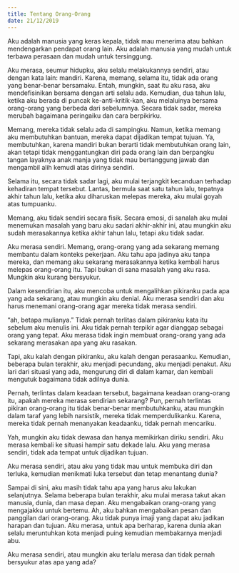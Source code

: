 ```yaml
---
title: Tentang Orang-Orang
date: 21/12/2019
---
```

Aku adalah manusia yang keras kepala, tidak mau menerima atau bahkan mendengarkan pendapat orang lain. Aku adalah manusia yang mudah untuk terbawa perasaan dan mudah untuk tersinggung.

Aku merasa, seumur hidupku, aku selalu melakukannya sendiri, atau dengan kata lain: mandiri. Karena, memang, selama itu, tidak ada orang yang benar-benar bersamaku. Entah, mungkin, saat itu aku rasa, aku mendefisinikan bersama dengan arti selalu ada.
Kemudian, dua tahun lalu, ketika aku berada di puncak ke-anti-kritik-kan, aku melaluinya bersama orang-orang yang berbeda dari sebelumnya. Secara tidak sadar, mereka merubah bagaimana peringaiku dan cara berpikirku.

Memang, mereka tidak selalu ada di sampingku. Namun, ketika memang aku membutuhkan bantuan, mereka dapat dijadikan tempat tujuan. Ya, membutuhkan, karena mandiri bukan berarti tidak membutuhkan orang lain, akan tetapi tidak menggantungkan diri pada orang lain dan berpangku tangan layaknya anak manja yang tidak mau bertanggung jawab dan mengambil alih kemudi atas dirinya sendiri.

Selama itu, secara tidak sadar lagi, aku mulai terjangkit kecanduan terhadap kehadiran tempat tersebut. Lantas, bermula saat satu tahun lalu, tepatnya akhir tahun lalu, ketika aku diharuskan melepas mereka, aku mulai goyah atas tumpuanku.

Memang, aku tidak sendiri secara fisik. Secara emosi, di sanalah aku mulai menemukan masalah yang baru aku sadari akhir-akhir ini, atau mungkin aku sudah merasakannya ketika akhir tahun lalu, tetapi aku tidak sadar.

Aku merasa sendiri. Memang, orang-orang yang ada sekarang memang membantu dalam konteks pekerjaan. Aku tahu apa jadinya aku tanpa mereka, dan memang aku sekarang merasakannya ketika kembali harus melepas orang-orang itu. Tapi bukan di sana masalah yang aku rasa. Mungkin aku kurang bersyukur.

Dalam kesendirian itu, aku mencoba untuk mengalihkan pikiranku pada apa yang ada sekarang, atau mungkin aku denial. Aku merasa sendiri dan aku harus menemani orang-orang agar mereka tidak merasa sendiri.

“ah, betapa mulianya.” Tidak pernah terlitas dalam pikiranku kata itu sebelum aku menulis ini. Aku tidak pernah terpikir agar dianggap sebagai orang yang tepat. Aku merasa tidak ingin membuat orang-orang yang ada sekarang merasakan apa yang aku rasakan.

Tapi, aku kalah dengan pikiranku, aku kalah dengan perasaanku. Kemudian, beberapa bulan terakhir, aku menjadi pecundang, aku menjadi penakut. Aku lari dari situasi yang ada, mengurung diri di dalam kamar, dan kembali mengutuk bagaimana tidak adilnya dunia.

Pernah, terlintas dalam keadaan tersebut, bagaimana keadaan orang-orang itu, apakah mereka merasa sendirian sekarang? Pun, pernah terlintas pikiran orang-orang itu tidak benar-benar membutuhkanku, atau mungkin dalam taraf yang lebih narsistik, mereka tidak memperdulikanku. Karena, mereka tidak pernah menanyakan keadaanku, tidak pernah mencariku.

Yah, mungkin aku tidak dewasa dan hanya memikirkan diriku sendiri. Aku merasa kembali ke situasi hampir satu dekade lalu. Aku yang merasa sendiri, tidak ada tempat untuk dijadikan tujuan.

Aku merasa sendiri, atau aku yang tidak mau untuk membuka diri dan terluka, kemudian menikmati luka tersebut dan tetap menantang dunia?

Sampai di sini, aku masih tidak tahu apa yang harus aku lakukan selanjutnya. Selama beberapa bulan terakhir, aku mulai merasa takut akan manusia, dunia, dan masa depan. Aku mengabaikan orang-orang yang mengajakku untuk bertemu. Ah, aku bahkan mengabaikan pesan dan panggilan dari orang-orang. Aku tidak punya imaji yang dapat aku jadikan harapan dan tujuan. Aku merasa, untuk apa berharap, karena dunia akan selalu meruntuhkan kota menjadi puing kemudian membakarnya menjadi abu.

Aku merasa sendiri, atau mungkin aku terlalu merasa dan tidak pernah bersyukur atas apa yang ada?
